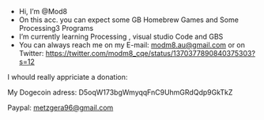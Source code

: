 -  Hi, I’m @Mod8
-  On this acc. you can expect some GB Homebrew Games and Some Processing3 Programs
-  I’m currently learning Processing , visual studio Code and GBS
-  You can always reach me on my E-mail: modm8.au@gmail.com or on Twitter: https://twitter.com/modm8_cqe/status/1370377890840375303?s=12

I whould really appriciate a donation:

My Dogecoin adress: D5oqW173bgWmyqqFnC9UhmGRdQdp9GkTkZ

Paypal: metzgera96@gmail.com

